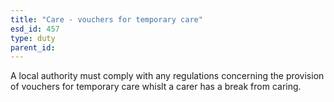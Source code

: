 ```yaml
---
title: "Care - vouchers for temporary care"
esd_id: 457
type: duty
parent_id:  
---
```


A local authority must comply with any regulations concerning the provision of vouchers for temporary care whislt a carer has a break from caring.

